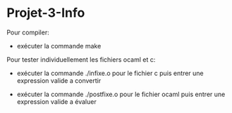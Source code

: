 # Projet-3-Info

Pour compiler:
  - exécuter la commande make

Pour tester individuellement les fichiers ocaml et c:
  - exécuter la commande ./infixe.o pour le fichier c puis entrer une expression
    valide a convertir

  - exécuter la commande ./postfixe.o pour le fichier ocaml puis entrer une expression
    valide a évaluer
